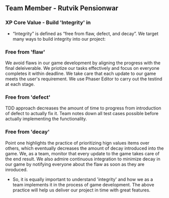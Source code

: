 ﻿## Team Member - Rutvik Pensionwar

### XP Core Value - Build 'Integrity' in

* “Integrity” is defined as “free from flaw, defect, and decay”. We target many ways to build integrity into our project:

### Free from 'flaw'
We avoid flaws in our game development by aligning the progress with the final deleiverable. We priotize our tasks effectively and focus on everyone completes it within deadline. We take care that each update to our game meets the user's requirement. We use Phaser Editor to carry out the testind at each stage.

### Free from 'defect'
TDD approach decreases the amount of time to progress from introduction of defect to actually fix it. Team notes down all test cases possible before actually implementing the functionality. 

### Free from 'decay'
Point one highlights the practice of prioritizing hign values items over others, which eventually decreases the amount of decay introduced into the game. We, as a team, monitor that every update to the game takes care of the end result. We also admire continuous integration to minimize decay in our game by notifying everyone about the flaw as soon as they are inroduced.

* So, it is equally important to understand 'integrity' and how we as a team implements it in the process of game development. The above practice will help us deliver our project in time with great features.